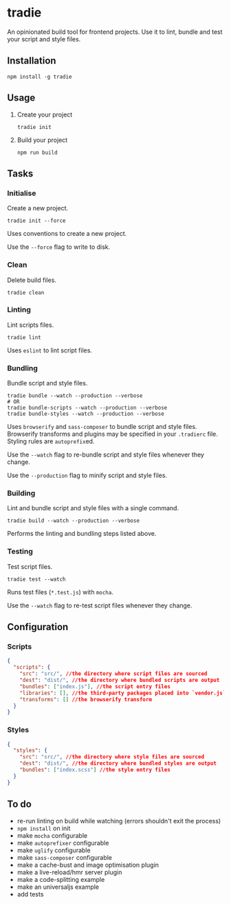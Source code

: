 # tradie

An opinionated build tool for frontend projects. Use it to lint, bundle and test your script and style files.

## Installation

    npm install -g tradie

## Usage

1. Create your project

    `tradie init`

2. Build your project

    `npm run build`

## Tasks

### Initialise

Create a new project.

    tradie init --force

Uses conventions to create a new project.

Use the `--force` flag to write to disk.

### Clean

Delete build files.

    tradie clean



### Linting

Lint scripts files.

    tradie lint

Uses `eslint` to lint script files.

### Bundling

Bundle script and style files.

    tradie bundle --watch --production --verbose
    # OR
    tradie bundle-scripts --watch --production --verbose
    tradie bundle-styles --watch --production --verbose

Uses `browserify` and `sass-composer` to bundle script and style files. Browserify transforms and plugins may be specified in your `.tradierc` file. Styling rules are `autoprefix`ed.

Use the `--watch` flag to re-bundle script and style files whenever they change.

Use the `--production` flag to minify script and style files.

### Building

Lint and bundle script and style files with a single command.

    tradie build --watch --production --verbose

Performs the linting and bundling steps listed above.

### Testing

Test script files.

    tradie test --watch

Runs test files (`*.test.js`) with `mocha`.

Use the `--watch` flag to re-test script files whenever they change.

## Configuration

### Scripts

```json
{
  "scripts": {
    "src": "src/", //the directory where script files are sourced
    "dest": "dist/", //the directory where bundled scripts are output
    "bundles": ["index.js"], //the script entry files
    "libraries": [], //the third-party packages placed into `vendor.js` for long term caching
    "transforms": [] //the browserify transform
  }
}
```

### Styles

```json
{
  "styles": {
    "src": "src/", //the directory where style files are sourced
    "dest": "dist/", //the directory where bundled styles are output
    "bundles": ["index.scss"] //the style entry files
  }
}
```

## To do

- re-run linting on build while watching (errors shouldn't exit the process)
- `npm install` on init
- make `mocha` configurable
- make `autoprefixer` configurable
- make `uglify` configurable
- make `sass-composer` configurable
- make a cache-bust and image optimisation plugin
- make a live-reload/hmr server plugin
- make a code-splitting example
- make an universaljs example
- add tests
